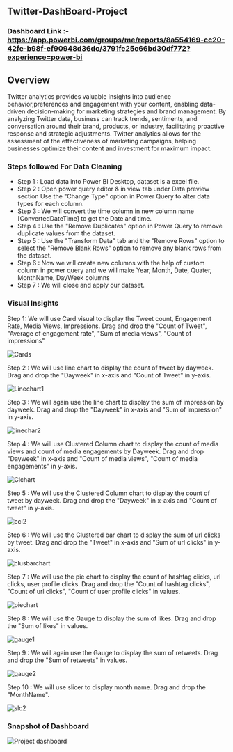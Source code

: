 ## Twitter-DashBoard-Project

### Dashboard Link :- https://app.powerbi.com/groups/me/reports/8a554169-cc20-42fe-b98f-ef90948d36dc/3791fe25c66bd30df772?experience=power-bi

## Overview

Twitter analytics provides valuable insights into audience behavior,preferences and engagement with your content, enabling data-driven decision-making for marketing strategies and brand management. By analyzing Twitter data, business can track trends, sentiments, and conversation around their brand, products, or industry, facilitating proactive response and strategic adjustments. Twitter analytics allows for the assessment of the effectiveness of marketing campaigns, helping businesses optimize their content and investment for maximum impact.

### Steps followed For Data Cleaning

- Step 1 : Load data into Power BI Desktop, dataset is a excel file.
- Step 2 : Open power query editor & in view tab under Data preview section Use the "Change Type" option in Power Query to alter data types for each column.
- Step 3 : We will convert the time column in new column name [ConvertedDateTime] to get the Date and time.
- Step 4 : Use the "Remove Duplicates" option in Power Query to remove duplicate values from the dataset.
- Step 5 : Use the "Transform Data" tab and the "Remove Rows" option to select the "Remove Blank Rows" option to remove any blank rows from the dataset.
- Step 6 : Now we will create new columns with the help of custom column in power query and we will make Year, Month, Date, Quater, MonthName, DayWeek columns
- Step 7 : We will close and apply our dataset.

### Visual Insights

Step 1: We will use Card visual to display the Tweet count, Engagement Rate, Media Views, Impressions. Drag and drop the "Count of Tweet", "Average of engagement rate", "Sum of media views", "Count of impressions"

![Cards](https://github.com/user-attachments/assets/11c55e9a-e610-4c02-81bd-4a9a7d4833f0)

Step 2 : We will use line chart to display the count of tweet by dayweek. Drag and drop the "Dayweek" in x-axis and "Count of Tweet" in y-axis.

![Linechart1](https://github.com/user-attachments/assets/f8ac884a-370b-4695-8389-b2bf84821c4b)

Step 3 : We will again use the line chart to display the sum of impression by dayweek. Drag and drop the "Dayweek" in x-axis and "Sum of impression" in y-axis.

![linechar2](https://github.com/user-attachments/assets/d6661e92-940c-4679-aef9-6e5b3c95e696)

Step 4 : We will use Clustered Column chart to display the count of media views and count of media engagements by Dayweek. Drag and drop "Dayweek" in x-axis and "Count of media views", "Count of media engagements" in y-axis.

![Clchart](https://github.com/user-attachments/assets/2149c111-6359-4ec0-957b-be8c527c4396)

Step 5 : We will use the Clustered Column chart to display the count of tweet by dayweek. Drag and drop the "Dayweek" in x-axis and "Count of tweet" in y-axis.

![ccl2](https://github.com/user-attachments/assets/cd620387-ecb0-45da-aa1d-e74db5848694)

Step 6 : We will use the Clustered bar chart to display the sum of url clicks by tweet. Drag and drop the "Tweet" in x-axis and "Sum of url clicks" in y-axis.

![clusbarchart](https://github.com/user-attachments/assets/d83aa3ce-114e-4172-ab2e-8a1ca80cfebf)

Step 7 : We will use the pie chart to display the count of hashtag clicks, url clicks, user profile clicks. Drag and drop the "Count of hashtag clicks", "Count of url clicks", "Count of user profile clicks" in values.

![piechart](https://github.com/user-attachments/assets/715b39dc-4610-4698-9cd3-f5edd6010e44)

Step 8 : We will use the Gauge to display the sum of likes. Drag and drop the "Sum of likes" in values.

![gauge1](https://github.com/user-attachments/assets/99cfc057-e7f0-432b-ba60-26155f956300)

Step 9 : We will again use the Gauge to display the sum of retweets. Drag and drop the "Sum of retweets" in values.

![gauge2](https://github.com/user-attachments/assets/38e9f7c2-0c09-498b-bc71-95d32cc24e41)

Step 10 : We will use slicer to display month name. Drag and drop the "MonthName".

![slc2](https://github.com/user-attachments/assets/f617c590-b64a-4a4c-9cb0-92cd0d0033a3)

### Snapshot of Dashboard 

![Project dashboard](https://github.com/user-attachments/assets/163af122-ef20-49d2-a4f5-88dda75ffe35)




